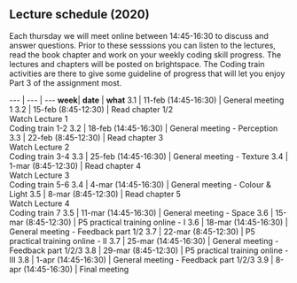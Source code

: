 
## Lecture schedule (2020)


Each thursday we will meet online between 14:45-16:30 to discuss and answer questions. Prior to these sesssions you can listen to the lectures, read the book chapter and work on your weekly coding skill progress. The lectures and chapters will be posted on brightspace. The Coding train activities are there to give some guideline of progress that will let you enjoy Part 3 of the assignment most. 



--- | --- | --- 
**week**| **date**					| **what**
3.1		| 11-feb (14:45-16:30)		| General meeting 1	
3.2		| 15-feb (8:45-12:30)		| Read chapter 1/2 <br> Watch Lecture 1 <br> Coding train 1-2
3.2		| 18-feb (14:45-16:30)		| General meeting - Perception
3.3		| 22-feb (8:45-12:30)		| Read chapter 3 <br> Watch Lecture 2 <br> Coding train 3-4
3.3		| 25-feb (14:45-16:30)		| General meeting - Texture 
3.4		| 1-mar (8:45-12:30)		| Read chapter 4 <br> Watch Lecture 3 <br> Coding train 5-6
3.4		| 4-mar (14:45-16:30)		| General meeting - Colour & Light
3.5		| 8-mar (8:45-12:30)		| Read chapter 5 <br> Watch Lecture 4 <br> Coding train 7
3.5		| 11-mar (14:45-16:30)		| General meeting - Space
3.6		| 15-mar (8:45-12:30)		| P5 practical training online - I
3.6		| 18-mar (14:45-16:30)		| General meeting - Feedback part 1/2
3.7		| 22-mar (8:45-12:30)		| P5 practical training online - II
3.7		| 25-mar (14:45-16:30)		| General meeting - Feedback part 1/2/3
3.8		| 29-mar (8:45-12:30)		| P5 practical training online - III
3.8		| 1-apr (14:45-16:30)		| General meeting - Feedback part 1/2/3
3.9		| 8-apr (14:45-16:30)		| Final meeting











<!-- 
3.2 	| 15-feb 					| Seeing 				| Chapter 2	| Coding train 1-2	| 18-feb  
3.3 	| 22-feb 					| Texture 				| Chapter 3	| Coding train 3-4	| 25-feb 
3.4 	| 1-mar 					| Light  				| Chapter 4	| Coding train 5-6	| 4-mar 
3.5 	| 8-mar 					| Space 				| Chapter 5	| Coding train 7	| 11-mar 
3.6 	| 15-mar					| P5+assignment 		| 			| ml5 & libraries	| 18-mar 
3.7 	| 22-mar					| P5+assignment 		| 			| 					| 25-mar  
3.8 	| 29-mar					| P5+assignment 		| 			| 					| 1-apr  
3.9 	| 							| Final presentation 	| 			| 					| 8-apr 
-->



<!--
3.7 | 28-mrt | Feedback  Part 1 drafts	 | 15:45-17:30 | [CT-CZ-E](https://educationrooms.tudelft.nl/zaleninfo.php?zid=140)
3.8 | 4-apr  | Feedback  Part 2,3 drafts	 | 15:45-17:30 | [CT-CZ-E](https://educationrooms.tudelft.nl/zaleninfo.php?zid=140)
3.9 | 11-apr | Feedback  Part 3 drafts	 | 15:45-17:30 | [CT-CZ-E](https://educationrooms.tudelft.nl/zaleninfo.php?zid=140)
-->


<!--
## To-do schedule

--- | --- | --- | --- | --- | ---
**week** 	| **date**	| **Book (read)** 	| **Evaluation** 	| **P5** 			|	 **Deliver**
3.1 	| 14-feb 		|  					|  					| 					| 
3.2 	| 21-feb 		| Chapter 1 		| 					| Coding train 1-2 	| 
3.3 	| 28-feb 		| Chapter 2 		|					| Coding train 3-4	|
3.4 	| 07-mrt 		| Chapter 3 		| 					| Coding train 5-6	|
3.5 	| 14-mrt 		| Chapter 4 		| 					| Coding train 7	|
3.6 	| 21-mrt 		| Chapter 5 		| Prepare			| ml5 & libraries	|
3.7 	| 25-mrt 		|		 	 		| 	 				| 					| Part 1 DRAFT
3.7 	| 28-mrt 		|		 	 		| Run + Analyse		| 					|
3.8 	| 1-apr 		| 	 				| 		 			| 					| Part 2 and 3 DRAFT
3.8 	| 4-apr (15:30) | 	 				| 		 			| 					| Part 1
3.9 	| 8-apr 		| 	 				| 		 			| 					| Part 3 DRAFT
3.9 	| 11-apr (15:30)| 	 				| 					| 					| Part 2
3.10 	| 14-apr (19:30)| 					| 					|					| Part 3

Submitting a DRAFT is *optional*, the reason behind their 'deadline' is that we need them on the Monday before the Thursday lecture (where we discuss them).  If you want to hand in part 3 earlier, you can do hand it in April 1st (to be discussed April 4th, if you feel discussion on April 11 is late).

-->